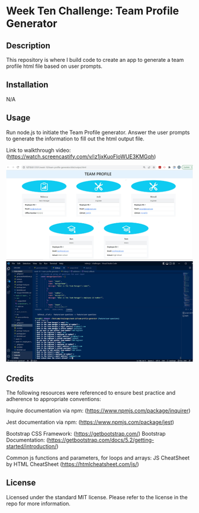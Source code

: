 # Week Ten Challenge: Team Profile Generator

## Description

This repository is where I build code to create an app to generate a team profile html file based on user prompts.

## Installation

N/A

## Usage

Run node.js to initiate the Team Profile generator. Answer the user prompts to generate the information to fill out the html output file.

Link to walkthrough video: (https://watch.screencastify.com/v/iz1jxKuoFIoWUE3KMGqh)

![Screenshot of HTML output](./dist/screenshote-team-profile.jpg)
![Screenshot of VS Code showing prompt questions](./dist/screenshot-team-generator.jpg)

## Credits

The following resources were referenced to ensure best practice and adherence to appropriate conventions:

Inquire documentation via npm: (https://www.npmjs.com/package/inquirer) 

Jest documentation via npm: (https://www.npmjs.com/package/jest)

Bootstrap CSS Framework: (https://getbootstrap.com/)
Bootstrap Documentation: (https://getbootstrap.com/docs/5.2/getting-started/introduction/)

Common js functions and parameters, for loops and arrays: JS CheatSheet by HTML CheatSheet (https://htmlcheatsheet.com/js/)

## License

Licensed under the standard MIT license. Please refer to the license in the repo for more information.